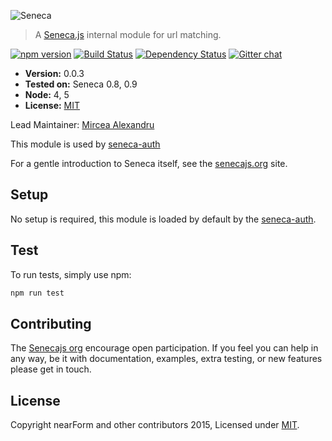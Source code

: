 ![Seneca](http://senecajs.org/files/assets/seneca-logo.png)
> A [Seneca.js](https://github.com/senecajs/) internal module for url matching.


[![npm version][npm-badge]][npm-url]
[![Build Status][travis-badge]][travis-url]
[![Dependency Status][david-badge]][david-url]
[![Gitter chat][gitter-badge]][gitter-url]

- __Version:__ 0.0.3
- __Tested on:__ Seneca 0.8, 0.9
- __Node:__ 4, 5
- __License:__ [MIT][]

Lead Maintainer: [Mircea Alexandru](https://github.com/mirceaalexandru)

This module is used by [seneca-auth](https://www.npmjs.com/package/seneca-auth)

For a gentle introduction to Seneca itself, see the [senecajs.org](http://senecajs.org) site.

## Setup

No setup is required, this module is loaded by default by the [seneca-auth](https://www.npmjs.com/package/seneca-auth).

## Test
To run tests, simply use npm:

```sh
npm run test
```

## Contributing
The [Senecajs org](https://github.com/senecajs/) encourage open participation. If you feel you can help in any way, be it with
documentation, examples, extra testing, or new features please get in touch.

## License
Copyright nearForm and other contributors 2015, Licensed under [MIT][].


[npm-badge]: https://badge.fury.io/js/auth-urlmatcher.svg
[npm-url]: https://badge.fury.io/js/auth-urlmatcher
[david-badge]: https://david-dm.org/senecajs/auth-urlmatcher.svg
[david-url]: https://david-dm.org/senecajs/auth-urlmatcher
[gitter-badge]: https://badges.gitter.im/senecajs/seneca.png
[gitter-url]: https://gitter.im/senecajs/seneca
[travis-badge]: https://travis-ci.org/senecajs/auth-urlmatcher.svg
[travis-url]: https://travis-ci.org/senecajs/auth-urlmatcher

[MIT]: ./LICENSE

